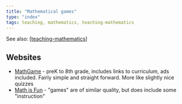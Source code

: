 ```yaml
---
title: "Mathematical games"
type: "index"
tags: teaching, mathematics, teaching-mathematics
---
```


See also: [[teaching-mathematics]]

## Websites

- [MathGame](https://au.mathgames.com/) - preK to 8th grade, includes links to curriculum, ads included. Fairly simple and straight forward. More like slightly nice quizzes
- [Math is Fun](https://www.mathsisfun.com/) - "games" are of similar quality, but does include some "instruction"


[//begin]: # "Autogenerated link references for markdown compatibility"
[teaching-mathematics]: teaching-mathematics "Teaching Mathematics"
[//end]: # "Autogenerated link references"